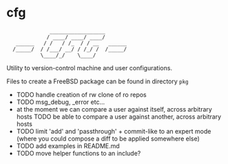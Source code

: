 cfg
===
                  __________________            
                 / ____/ ____/ ____/            
       ______   / /   / /_  / / __   ______     
      /_____/  / /___/ __/ / /_/ /  /_____/     
               \____/_/    \____/               

Utility to version-control machine and user configurations.

Files to create a FreeBSD package can be found in directory `pkg`

* TODO handle creation of rw clone of ro repos
* TODO msg_debug, _error etc...
* at the moment we can compare a user against itself, across arbitrary hosts
  TODO be able to compare a user against another, across arbitrary hosts
* TODO limit 'add' and 'passthrough' + commit-like to an expert mode
  (where you could compose a diff to be applied somewhere else)
* TODO add examples in README.md
* TODO move helper functions to an include?
